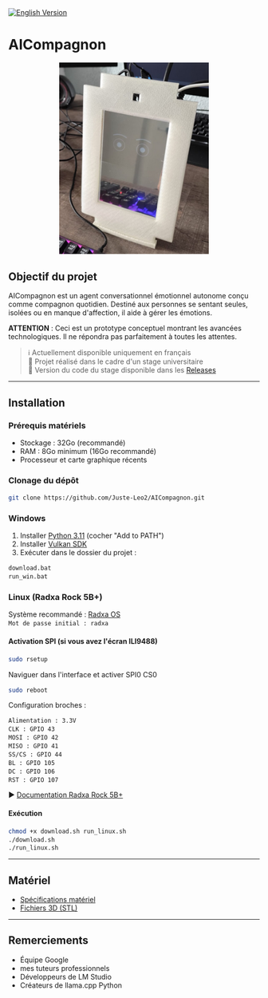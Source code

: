 <div align="left">
  <a href="README_EN.md" target="_blank">
    <img src="https://img.shields.io/badge/🇬🇧 AICompagnon-English%20Version-536af5?style=flat-square&labelColor=333" alt="English Version" />
  </a>
</div>


# AICompagnon

<div align="center">
  <img src="docs/images/image1.png" alt="AICompagnon" width="300">
</div>

## Objectif du projet

AICompagnon est un agent conversationnel émotionnel autonome conçu comme compagnon quotidien. Destiné aux personnes se sentant seules, isolées ou en manque d'affection, il aide à gérer les émotions.

**ATTENTION** : Ceci est un prototype conceptuel montrant les avancées technologiques. Il ne répondra pas parfaitement à toutes les attentes.

> ℹ️ Actuellement disponible uniquement en français  
> 📝 Projet réalisé dans le cadre d'un stage universitaire  
> 🔖 Version du code du stage disponible dans les [Releases](https://github.com/Juste-Leo2/AICompagnon/releases)

---

## Installation

### Prérequis matériels
- Stockage : 32Go (recommandé)
- RAM : 8Go minimum (16Go recommandé)
- Processeur et carte graphique récents

### Clonage du dépôt
```bash
git clone https://github.com/Juste-Leo2/AICompagnon.git
```
### Windows
1. Installer [Python 3.11](https://www.python.org/downloads/release/python-3119/) (cocher "Add to PATH")
2. Installer [Vulkan SDK](https://vulkan.lunarg.com/sdk/home)
3. Exécuter dans le dossier du projet :

```bash
download.bat  
run_win.bat
```
### Linux (Radxa Rock 5B+)
Système recommandé : [Radxa OS](https://docs.radxa.com/en/rock5/rock5b/download)  
`Mot de passe initial : radxa`

#### Activation SPI (si vous avez l'écran ILI9488)

```bash
sudo rsetup 
``` 
Naviguer dans l'interface et activer SPI0 CS0 

```bash
sudo reboot
``` 
Configuration broches :

```bash
Alimentation : 3.3V
CLK : GPIO 43
MOSI : GPIO 42
MISO : GPIO 41
SS/CS : GPIO 44
BL : GPIO 105
DC : GPIO 106
RST : GPIO 107
```

▶️ [Documentation Radxa Rock 5B+](https://docs.radxa.com/en/rock5/rock5b/hardware-design/hardware-interface?versions=ROCK+5B%2B)

#### Exécution
```bash
chmod +x download.sh run_linux.sh
./download.sh  
./run_linux.sh
```
---

## Matériel
- [Spécifications matériel](docs/material/materiel.md)
- [Fichiers 3D (STL)](docs/stl)

---

## Remerciements
- Équipe Google
- mes tuteurs professionnels
- Développeurs de LM Studio
- Créateurs de llama.cpp Python